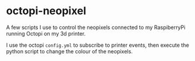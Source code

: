 # octopi-neopixel

A few scripts I use to control the neopixels connected to my RaspiberryPi running Octopi on my 3d printer.

I use the octopi `config.yml` to subscribe to printer events, then execute the python script to change the colour of the neopixels.
